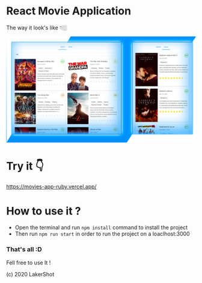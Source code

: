 # React Movie Application

The way it look's like 👇🏼

![](./movie_preview.png)

# Try it 👇
https://movies-app-ruby.vercel.app/

# How to use it ?
 - Open the terminal and run ```npm install``` command to install the project
 - Then run ```npm run start``` in order to run the project on a loaclhost:3000
 
### That's all :D

Fell free to use It !

(c) 2020 LakerShot

